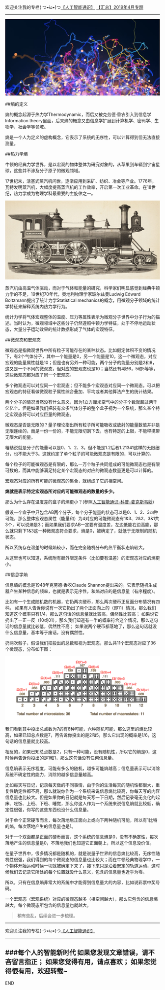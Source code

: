 欢迎关注我的专栏( つ•̀ω•́)つ[【人工智能通识】](https://www.jianshu.com/c/e9a7b7b7024d)
[【汇总】2019年4月专题](https://www.jianshu.com/p/e1afed853866)

---

![](imgs/4324074-b8bb6d79d7719e56.png?imageMogr2/auto-orient/strip%7CimageView2/2/w/1240)

##熵的定义

熵的概念起源于热力学Thermodynamic，而后又被克劳德·香农引入到信息学Information theory里面，后来熵的概念又由信息学扩展到计算机学、密码学、生物学、社会学等领域。

熵是一个人为定义的虚构概念，它表示了系统的无序性，可以计算得到但无法直接测量。

##热力学熵

牛顿的经典力学世界，是以宏观的物体整体为研究对象的，从苹果到车辆到宇宙星球，这些并不涉及分子原子的微观领域。

17世纪末，活塞式蒸汽机问世，逐渐应用到采矿、纺织、冶金等产业。1776年，瓦特发明蒸汽机，大幅度提高蒸汽机的工作效率，开启第一次工业革命。在18世纪，热力学成为物理学科最重要的主旋律之一。

![](imgs/4324074-398a3aaebaa60d3b.png?imageMogr2/auto-orient/strip%7CimageView2/2/w/1240)

蒸汽机由高温气体驱动，而对于气体和能量的研究，科学家们明显感觉到经典牛顿力学的不足，19世纪70年代，奥地利物理学家玻尔兹曼Ludwig Edward Boltzmann提出了统计力学Statistical mechanics的概念，用微观分子领域的统计学特征来解释系统内热力学行为。

统计力学将气体宏观整体的温度、压力等属性表示为微观分子世界中分子行为的描述。当时认为，微观领域中这些分子仍然遵照牛顿力学特征，处于不停地运动状态，大量分子运动效果的统计数据形成了气体的宏观特征。

##微观态和宏观态

微观态是指微观世界中所有粒子可能存在的某种状态。比如假定体积不变的情况下，有2个气体分子，其中一个能量是0，另一个能量是10，这一个微观态，对应宏观的能量属性就是10；但是也有另外一种可能，两个分子的能量分别是2和8，这又是一个不同的微观态，但对应的宏观态也是10；当然还有4好6，5和5等等，这些微观态都对应了同一个宏观态。

多个微观态可以对应同一个宏观态；但不能多个宏观态对应同一个微观态。可以把宏观态的特征看做微观粒子属性综合叠加、平均或者其他算法产生的统计结果。

两个分子的情况当然没有什么意义，因为1立方厘米空气中的分子个数就超过两千亿亿个。但是如果我们把装有众多气体分子的整个盒子视为一个系统，那么某个特定宏观态将可以对应巨量的微观态。

微观态是否是无限的？量子理论指出所有粒子所可能吸收或放射的能量数值并非是无限连续的，而是一份一份的，不能无限切割下去，也有特定的上限，不能释携带无限大的能量。

粗糙说就是分子的能量可以是0、1、2、3，但不能是1.2后者1.21341这样的无限细分，也不能大于3。这就约定了单个粒子的可能微观态是有限的，可以计算的。

每个粒子的可能微观态是有限的，那么一万个粒子共同组成的可能微观态也是有限可数的，而其中能够满足特定某个宏观态的对应的微观态数量更是可以计算的。

宏观态对应的所有可能的微观态的集合，就组成了它的相空间。

**熵就是表示特定宏观态所对应的可能微观态的数量的多少。**

那么为什么存在温度差的盒子的熵更小？(参照[人工智能通识-科普-麦克斯韦妖](https://www.jianshu.com/p/5da119dd6831))

假设一个盒子中只包含AB两个分子，每个分子能量的状态可以是0、1、2、3四种可能，那么整体宏观态属性（能量和）为4对应的可能微观态有1&3、2&2、3&1共3个，可以说熵是3；而如果我们要求AB一定要有温度差，左边低能右边高能，那么就只剩下1&3这一种微观态符合要求，熵是0，被确定了，就低于无限制的随机状态。

所以系统存在温差的时候熵较小，而在完全随机分布的热平衡状态熵较大。

从这里也可以知道，系统附有额外限定条件（比如要有温差）的宏观态对应的熵更小。

##信息学熵

信息熵的概念是1948年克劳德·香农Claude Shannon提出来的。它表示随机生成器产生某种信息的频率，也就是表示无序性，和熵对应的是信息量（有序程度）。

比如有一个生成随机数的机器，它扔两次硬币，那么两次硬币正反面分布情况有四种。
如果有人告诉你说有一次它扔出了两个正面向上的（即11）情况，那么我们知道这个概率只有1/4，那么这句话的信息量就比较高，偶然性比较高；
如果说它扔出了一正一反（10或01），那么我们知道有一半的概率符合这个情况，那么这句话的信息量就比较低，偶然性不高；
如果说两个硬币都落地了，那么这句话就没什么信息量，基本等于废话，没有偶然性。

扔两次骰子，假设我们把投出的总数和视为宏观态，那么共11个宏观态对应了36个微观态，分布如下图：

![](imgs/4324074-3fc43778ede713b9.png?imageMogr2/auto-orient/strip%7CimageView2/2/w/1240)

我们看到其中投出总点数为7的有6种可能，六种随机可能，那么这里的熵比较高，如果已知总点数是7，再告诉你投出的是2和5，那么它出现的概率是1/6，这句话的信息量就比较高。

相反的，如果已知总点数是2，只有一种可能，没有随机性，所以它的熵是0，这时候再告诉你投出的是1和1，那么这句话没有任何信息量。

信息熵表示无序程度，可能有多么的随机，越多可能熵越高；信息量表示可以消除系统不确定性的能力，消除的越多信息量越高。

比如每天写日记，记录每天做的不同事情，由于你的生活每天的随机性都很大，重复性确定性都不高，那么就说你作为一个系统来说信息熵比较高，你每天写的内容信息量也比较大。但是如果你的日记就是每天写一下日期，然后记录毫无变化的起床、吃饭、上班、下班、睡觉，那么你这人作为一个系统来说信息熵就比较低，确定性很强，你写的这些东西也没什么信息量。

对于单个正常硬币而言，每次落地后正面向上或向下两种随机可能，所以有1比特的熵，每次落地产生的信息量也是1。

对于一个双面都是正面的硬币而言，这个系统的信息熵是0，没有不确定性，每次落地产生的信息量是0，不落地我们也知道它正面朝上，所以这个信息没价值。

在量子世界中，很多情况都是随机的，就是说量子世界的信息熵比较高，无序性随机性很强，我们得到的每个微观态的信息量也比较大；而在牛顿经典物理学中，一个物体开始运动时候一切就被确定下来了，接下来只是沿着既定的轨道运动，这时候我们去记录它所处的每个位置就没什么意义，包含的信息量也近乎为零。

所以，只有在信息熵非常大的系统中才能得到信息量大的内容，比如说彩票中奖号码。

一个宏观态（宏观系统）对应的微观态越多（相空间越大），那么它包含的信息熵越大，每个微观态所包含的信息量也就越大。


>稍有些乱，后续会进一步梳理。

---
欢迎关注我的专栏( つ•̀ω•́)つ[【人工智能通识】](https://www.jianshu.com/c/e9a7b7b7024d)

---
###每个人的智能新时代
如果您发现文章错误，请不吝留言指正；
如果您觉得有用，请点喜欢；
如果您觉得很有用，欢迎转载~
---
END